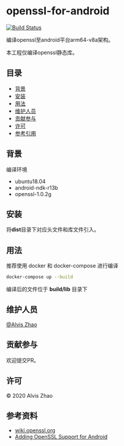 # openssl-for-android

[![Build Status](https://img.shields.io/travis/com/alvisisme/android-openssl?style=flat-square)](https://travis-ci.com/alvisisme/android-openssl)

编译openssl至android平台arm64-v8a架构。

本工程仅编译openssl静态库。

## 目录

- [背景](#背景)
- [安装](#安装)
- [用法](#用法)
- [维护人员](#维护人员)
- [贡献参与](#贡献参与)
- [许可](#许可)
- [参考引用](#参考引用)

## 背景

编译环境

* ubuntu18.04
* android-ndk-r13b
* openssl-1.0.2g

## 安装

将**dist**目录下对应头文件和库文件引入。

## 用法

推荐使用 docker 和 docker-compose 进行编译

```bash
docker-compose up --build
```

编译后的文件位于 **build/lib** 目录下

## 维护人员

[@Alvis Zhao](https://github.com/alvisisme)

## 贡献参与

欢迎提交PR。

## 许可

© 2020 Alvis Zhao

## 参考资料

* [wiki.openssl.org](https://wiki.openssl.org/index.php/Android)
* [Adding OpenSSL Support for Android](http://doc.qt.io/qt-5/opensslsupport.html)
